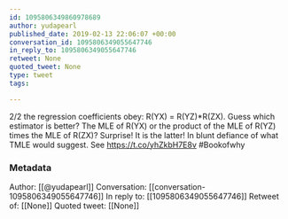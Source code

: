 ```yaml
---
id: 1095806349860978689
author: yudapearl
published_date: 2019-02-13 22:06:07 +00:00
conversation_id: 1095806349055647746
in_reply_to: 1095806349055647746
retweet: None
quoted_tweet: None
type: tweet
tags:

---
```


2/2
the regression coefficients obey: R(YX) = R(YZ)*R(ZX). Guess which estimator is better? The MLE of R(YX) or the product of the MLE of R(YZ) times the MLE of R(ZX)? Surprise! It is the latter! In blunt defiance of what TMLE would suggest. See https://t.co/yhZkbH7E8v #Bookofwhy

### Metadata

Author: [[@yudapearl]]
Conversation: [[conversation-1095806349055647746]]
In reply to: [[1095806349055647746]]
Retweet of: [[None]]
Quoted tweet: [[None]]
